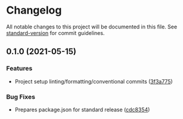 # Changelog

All notable changes to this project will be documented in this file. See [standard-version](https://github.com/conventional-changelog/standard-version) for commit guidelines.

## 0.1.0 (2021-05-15)


### Features

* Project setup linting/formatting/conventional commits ([3f3a775](https://github.com/emiketic/emiketic-starter-react-native/commit/3f3a7757ec212778ff5ae10e83f4655ca2f9fd57))


### Bug Fixes

* Prepares package.json for standard release ([cdc8354](https://github.com/emiketic/emiketic-starter-react-native/commit/cdc83541e5e09f9fe72e4209b9f520feaff8ff94))
